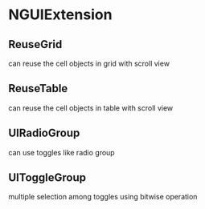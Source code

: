 # NGUIExtension

## ReuseGrid
can reuse the cell objects in grid with scroll view

## ReuseTable
can reuse the cell objects in table with scroll view

## UIRadioGroup
can use toggles like radio group

## UIToggleGroup
multiple selection among toggles using bitwise operation
